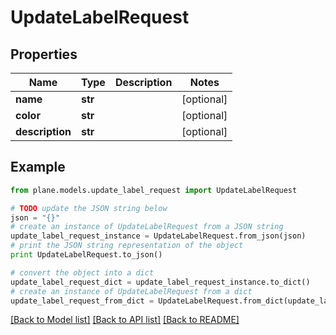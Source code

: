 # UpdateLabelRequest


## Properties
Name | Type | Description | Notes
------------ | ------------- | ------------- | -------------
**name** | **str** |  | [optional] 
**color** | **str** |  | [optional] 
**description** | **str** |  | [optional] 

## Example

```python
from plane.models.update_label_request import UpdateLabelRequest

# TODO update the JSON string below
json = "{}"
# create an instance of UpdateLabelRequest from a JSON string
update_label_request_instance = UpdateLabelRequest.from_json(json)
# print the JSON string representation of the object
print UpdateLabelRequest.to_json()

# convert the object into a dict
update_label_request_dict = update_label_request_instance.to_dict()
# create an instance of UpdateLabelRequest from a dict
update_label_request_from_dict = UpdateLabelRequest.from_dict(update_label_request_dict)
```
[[Back to Model list]](../README.md#documentation-for-models) [[Back to API list]](../README.md#documentation-for-api-endpoints) [[Back to README]](../README.md)


